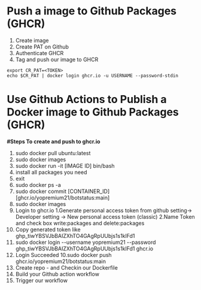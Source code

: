 

# Push a image to Github Packages (GHCR)
1. Create image
2. Create PAT on Github
3. Authenticate GHCR
4. Tag and push our image to GHCR

```
export CR_PAT=<TOKEN>
echo $CR_PAT | docker login ghcr.io -u USERNAME --password-stdin
```

# Use Github Actions to Publish a Docker image to Github Packages (GHCR)


**#Steps To create and push to ghcr.io**
1. sudo docker pull ubuntu:latest
2. sudo docker images
3. sudo docker run -it [IMAGE ID] bin/bash
4. install all packages you need
5. exit
6. sudo docker ps -a
7. sudo docker commit [CONTAINER_ID] [ghcr.io/yopremium21/botstatus:main]
8. sudo docker images
9. Login to ghcr.io
  1.Generate personal access token from github setting-> Developer setting -> New personal access token (classic)
  2.Name Token and check box write:packages and delete:packages
  3. Copy generated token like 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
  4. sudo docker login --username yopremium21 --password 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 ghcr.io
  5. Login Succeeded
10.sudo docker push ghcr.io/yopremium21/botstatus:main
1. Create repo - and Checkin our Dockerfile
2. Build your Github action workflow
3. Trigger our workflow
